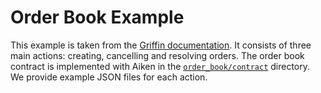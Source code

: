 # Order Book Example

This example is taken from the [Griffin documentation](https://docs.txpipe.io/griffin/order_book/introduction). It consists of three main actions: creating, cancelling and resolving orders. The order book contract is implemented with Aiken in the [`order_book/contract`](../../../wallet/src/eutxo_examples/order_book/contract/) directory. We provide example JSON files for each action.
